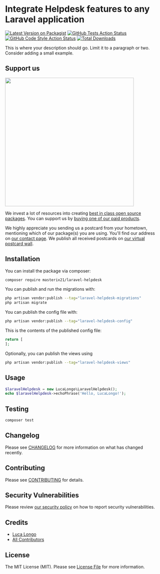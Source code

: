 # Integrate Helpdesk features to any Laravel application

[![Latest Version on Packagist](https://img.shields.io/packagist/v/masterix21/laravel-helpdesk.svg?style=flat-square)](https://packagist.org/packages/masterix21/laravel-helpdesk)
[![GitHub Tests Action Status](https://img.shields.io/github/actions/workflow/status/masterix21/laravel-helpdesk/run-tests.yml?branch=main&label=tests&style=flat-square)](https://github.com/masterix21/laravel-helpdesk/actions?query=workflow%3Arun-tests+branch%3Amain)
[![GitHub Code Style Action Status](https://img.shields.io/github/actions/workflow/status/masterix21/laravel-helpdesk/fix-php-code-style-issues.yml?branch=main&label=code%20style&style=flat-square)](https://github.com/masterix21/laravel-helpdesk/actions?query=workflow%3A"Fix+PHP+code+style+issues"+branch%3Amain)
[![Total Downloads](https://img.shields.io/packagist/dt/masterix21/laravel-helpdesk.svg?style=flat-square)](https://packagist.org/packages/masterix21/laravel-helpdesk)

This is where your description should go. Limit it to a paragraph or two. Consider adding a small example.

## Support us

[<img src="https://github-ads.s3.eu-central-1.amazonaws.com/laravel-helpdesk.jpg?t=1" width="419px" />](https://spatie.be/github-ad-click/laravel-helpdesk)

We invest a lot of resources into creating [best in class open source packages](https://spatie.be/open-source). You can support us by [buying one of our paid products](https://spatie.be/open-source/support-us).

We highly appreciate you sending us a postcard from your hometown, mentioning which of our package(s) you are using. You'll find our address on [our contact page](https://spatie.be/about-us). We publish all received postcards on [our virtual postcard wall](https://spatie.be/open-source/postcards).

## Installation

You can install the package via composer:

```bash
composer require masterix21/laravel-helpdesk
```

You can publish and run the migrations with:

```bash
php artisan vendor:publish --tag="laravel-helpdesk-migrations"
php artisan migrate
```

You can publish the config file with:

```bash
php artisan vendor:publish --tag="laravel-helpdesk-config"
```

This is the contents of the published config file:

```php
return [
];
```

Optionally, you can publish the views using

```bash
php artisan vendor:publish --tag="laravel-helpdesk-views"
```

## Usage

```php
$laravelHelpdesk = new LucaLongo\LaravelHelpdesk();
echo $laravelHelpdesk->echoPhrase('Hello, LucaLongo!');
```

## Testing

```bash
composer test
```

## Changelog

Please see [CHANGELOG](CHANGELOG.md) for more information on what has changed recently.

## Contributing

Please see [CONTRIBUTING](CONTRIBUTING.md) for details.

## Security Vulnerabilities

Please review [our security policy](../../security/policy) on how to report security vulnerabilities.

## Credits

- [Luca Longo](https://github.com/masterix21)
- [All Contributors](../../contributors)

## License

The MIT License (MIT). Please see [License File](LICENSE.md) for more information.

